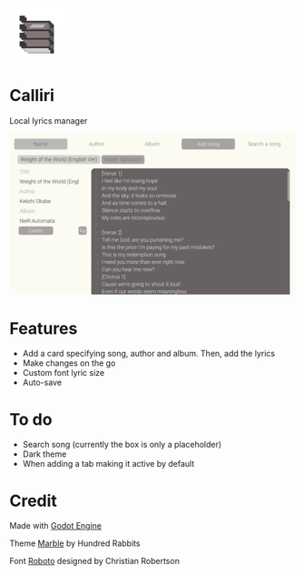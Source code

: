 ![calliri_icon](/github/icon/calliri_96.png) 
# Calliri
Local lyrics manager

![calliri_screenshot](github/screenshot/calliri.png)

# Features
- Add a card specifying song, author and album. Then, add the lyrics
- Make changes on the go
- Custom font lyric size
- Auto-save

# To do
- Search song (currently the box is only a placeholder)
- Dark theme
- When adding a tab making it active by default

# Credit
Made with [Godot Engine](https://godotengine.org/)

Theme [Marble](https://github.com/hundredrabbits/Themes) by Hundred Rabbits

Font [Roboto](https://fonts.google.com/specimen/Roboto) designed by Christian Robertson

